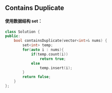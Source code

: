 ## Contains Duplicate

#### 使用数据结构 set：

```c++
class Solution {
public:
    bool containsDuplicate(vector<int>& nums) {
        set<int> temp;
        for(auto i : nums){
            if(temp.count(i))
                return true;
            else
                temp.insert(i);
        }
        return false;
    }
};
```

